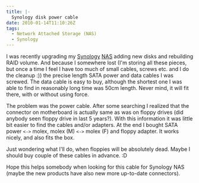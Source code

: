 ```yaml
---
title: |-
  Synology disk power cable
date: 2010-01-14T11:10:26Z
tags:
  - Network Attached Storage (NAS)
  - Synology
---
```

I was recently upgrading my [Synology][1] [NAS][2] adding new disks and rebuilding RAID volume. And because I somewhere lost (I'm storing all these pieces, but once a time I feel I have too much of small cables, screws etc. and I do the cleanup :)) the precise length SATA power and data cables I was screwed. The data cable is easy to buy, although the shortest one I was able to find in reasonably long time was 50cm length. Never mind, it will fit there, with or without using force.

The problem was the power cable. After some searching I realized that the connector on motherboard is actually same as was on floppy drives (did anybody seen floppy drive in last 5 years?). With this information it was little bit easier to find the cables and/or adapters. At the end I bought SATA power `<->` molex, molex (M) `<->` molex (F) and floppy adapter. It works nicely, and also fits the box.

Just wondering what I'll do, when floppies will be absolutely dead. Maybe I should buy couple of these cables in advance. :D

Hope this helps somebody when looking for this cable for Synology NAS (maybe the new products have also new more up-to-date connectors).

[1]: http://www.synology.com
[2]: http://en.wikipedia.org/wiki/Network-attached_storage